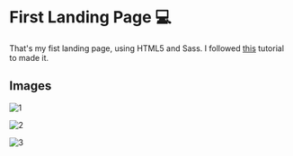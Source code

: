 # First Landing Page :computer:

That's my fist landing page, using HTML5 and Sass. I followed [this](https://youtu.be/gXLjWRteuWI) tutorial to made it.



## Images

![1](https://user-images.githubusercontent.com/100844295/163887150-d399945d-b4fc-4191-a75a-9d449c2318ee.png "Desktop version")

![2](https://user-images.githubusercontent.com/100844295/163887159-2a47fac6-0f70-4f8e-985d-fa43de7da11d.png "Tablet version")

![3](https://user-images.githubusercontent.com/100844295/163887166-d77a4c99-19f0-487b-8aaf-03a323c3d883.png "Smartphone version")
